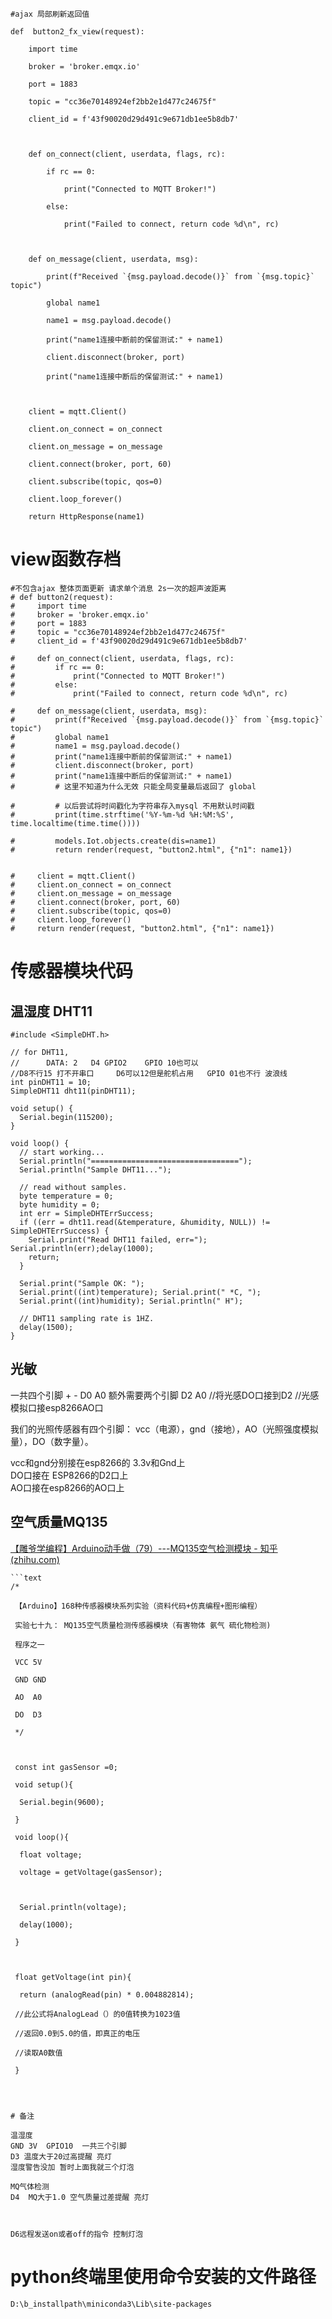 

```
#ajax 局部刷新返回值

def  button2_fx_view(request):

    import time

    broker = 'broker.emqx.io'

    port = 1883

    topic = "cc36e70148924ef2bb2e1d477c24675f"

    client_id = f'43f90020d29d491c9e671db1ee5b8db7'

  

    def on_connect(client, userdata, flags, rc):

        if rc == 0:

            print("Connected to MQTT Broker!")

        else:

            print("Failed to connect, return code %d\n", rc)

  

    def on_message(client, userdata, msg):

        print(f"Received `{msg.payload.decode()}` from `{msg.topic}` topic")

        global name1

        name1 = msg.payload.decode()

        print("name1连接中断前的保留测试:" + name1)

        client.disconnect(broker, port)

        print("name1连接中断后的保留测试:" + name1)

  

    client = mqtt.Client()

    client.on_connect = on_connect

    client.on_message = on_message

    client.connect(broker, port, 60)

    client.subscribe(topic, qos=0)

    client.loop_forever()

    return HttpResponse(name1)
```









# view函数存档

```
#不包含ajax 整体页面更新 请求单个消息 2s一次的超声波距离
# def button2(request):
#     import time
#     broker = 'broker.emqx.io'
#     port = 1883
#     topic = "cc36e70148924ef2bb2e1d477c24675f"
#     client_id = f'43f90020d29d491c9e671db1ee5b8db7'

#     def on_connect(client, userdata, flags, rc):
#         if rc == 0:
#             print("Connected to MQTT Broker!")
#         else:
#             print("Failed to connect, return code %d\n", rc)

#     def on_message(client, userdata, msg):
#         print(f"Received `{msg.payload.decode()}` from `{msg.topic}` topic")
#         global name1
#         name1 = msg.payload.decode()
#         print("name1连接中断前的保留测试:" + name1)
#         client.disconnect(broker, port)
#         print("name1连接中断后的保留测试:" + name1)
#         # 这里不知道为什么无效 只能全局变量最后返回了 global

#         # 以后尝试将时间戳化为字符串存入mysql 不用默认时间戳
#         print(time.strftime('%Y-%m-%d %H:%M:%S', time.localtime(time.time())))

#         models.Iot.objects.create(dis=name1)
#         return render(request, "button2.html", {"n1": name1})


#     client = mqtt.Client()
#     client.on_connect = on_connect
#     client.on_message = on_message
#     client.connect(broker, port, 60)
#     client.subscribe(topic, qos=0)
#     client.loop_forever()
#     return render(request, "button2.html", {"n1": name1})
```



# 传感器模块代码

## 温湿度 DHT11
```
#include <SimpleDHT.h>

// for DHT11, 
//      DATA: 2   D4 GPIO2    GPIO 10也可以
//D8不行15 打不开串口     D6可以12但是舵机占用   GPIO 01也不行 波浪线
int pinDHT11 = 10;
SimpleDHT11 dht11(pinDHT11);

void setup() {
  Serial.begin(115200);
}

void loop() {
  // start working...
  Serial.println("=================================");
  Serial.println("Sample DHT11...");
  
  // read without samples.
  byte temperature = 0;
  byte humidity = 0;
  int err = SimpleDHTErrSuccess;
  if ((err = dht11.read(&temperature, &humidity, NULL)) != SimpleDHTErrSuccess) {
    Serial.print("Read DHT11 failed, err="); Serial.println(err);delay(1000);
    return;
  }
  
  Serial.print("Sample OK: ");
  Serial.print((int)temperature); Serial.print(" *C, "); 
  Serial.print((int)humidity); Serial.println(" H");
  
  // DHT11 sampling rate is 1HZ.
  delay(1500);
}

```



## 光敏

一共四个引脚 + - D0 A0  额外需要两个引脚 D2 A0
//将光感DO口接到D2
//光感模拟口接esp8266AO口

我们的光照传感器有四个引脚： vcc（电源），gnd（接地），AO（光照强度模拟量），DO（数字量）。

vcc和gnd分别接在esp8266的 3.3v和Gnd上  
DO口接在 ESP8266的D2口上  
AO口接在esp8266的AO口上







## 空气质量MQ135

[【雕爷学编程】Arduino动手做（79）---MQ135空气检测模块 - 知乎 (zhihu.com)](https://zhuanlan.zhihu.com/p/360038667)


```
```text
/*

 【Arduino】168种传感器模块系列实验（资料代码+仿真编程+图形编程）

 实验七十九： MQ135空气质量检测传感器模块（有害物体 氨气 硫化物检测)

 程序之一

 VCC 5V

 GND GND

 AO  A0

 DO  D3

 */

 

 const int gasSensor =0;

 void setup(){

  Serial.begin(9600);    

 }

 void loop(){

  float voltage;

  voltage = getVoltage(gasSensor);

  

  Serial.println(voltage);

  delay(1000);

 }

 

 float getVoltage(int pin){

  return (analogRead(pin) * 0.004882814);

 //此公式将AnalogLead（）的0值转换为1023值

 //返回0.0到5.0的值，即真正的电压

 //读取A0数值  

 }
```
```



# 备注

温湿度
GND 3V  GPIO10  一共三个引脚
D3 温度大于20过高提醒 亮灯
湿度警告没加 暂时上面我就三个灯泡

MQ气体检测
D4  MQ大于1.0 空气质量过差提醒 亮灯



D6远程发送on或者off的指令 控制灯泡
```


# python终端里使用命令安装的文件路径

```
D:\b_installpath\miniconda3\Lib\site-packages
```


